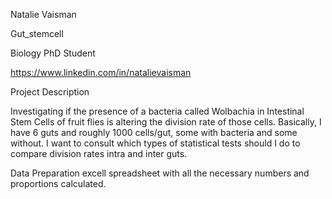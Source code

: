 Natalie Vaisman

Gut_stemcell

Biology 
PhD Student

https://www.linkedin.com/in/natalievaisman

Project Description

  Investigating if the presence of a bacteria called Wolbachia in Intestinal Stem Cells of fruit flies is altering the division rate of those cells. Basically, I have 6 guts and roughly 1000 cells/gut, some with bacteria and some without. I want to consult which types of statistical tests should I do to compare division rates intra and inter guts.

Data Preparation
 	excell spreadsheet with all the necessary numbers and proportions calculated.
